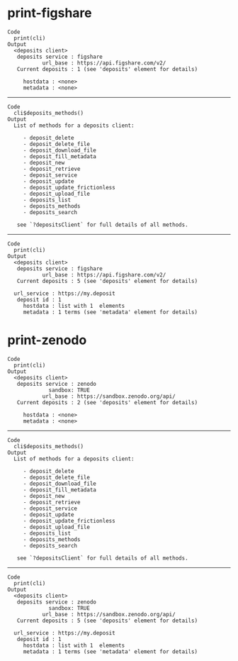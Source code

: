# print-figshare

    Code
      print(cli)
    Output
      <deposits client>
       deposits service : figshare
               url_base : https://api.figshare.com/v2/
       Current deposits : 1 (see 'deposits' element for details)
      
         hostdata : <none>
         metadata : <none>

---

    Code
      cli$deposits_methods()
    Output
      List of methods for a deposits client:
      
         - deposit_delete
         - deposit_delete_file
         - deposit_download_file
         - deposit_fill_metadata
         - deposit_new
         - deposit_retrieve
         - deposit_service
         - deposit_update
         - deposit_update_frictionless
         - deposit_upload_file
         - deposits_list
         - deposits_methods
         - deposits_search
       
       see `?depositsClient` for full details of all methods.

---

    Code
      print(cli)
    Output
      <deposits client>
       deposits service : figshare
               url_base : https://api.figshare.com/v2/
       Current deposits : 5 (see 'deposits' element for details)
      
      url_service : https://my.deposit
       deposit id : 1
         hostdata : list with 1  elements
         metadata : 1 terms (see 'metadata' element for details)

# print-zenodo

    Code
      print(cli)
    Output
      <deposits client>
       deposits service : zenodo
                 sandbox: TRUE
               url_base : https://sandbox.zenodo.org/api/
       Current deposits : 2 (see 'deposits' element for details)
      
         hostdata : <none>
         metadata : <none>

---

    Code
      cli$deposits_methods()
    Output
      List of methods for a deposits client:
      
         - deposit_delete
         - deposit_delete_file
         - deposit_download_file
         - deposit_fill_metadata
         - deposit_new
         - deposit_retrieve
         - deposit_service
         - deposit_update
         - deposit_update_frictionless
         - deposit_upload_file
         - deposits_list
         - deposits_methods
         - deposits_search
       
       see `?depositsClient` for full details of all methods.

---

    Code
      print(cli)
    Output
      <deposits client>
       deposits service : zenodo
                 sandbox: TRUE
               url_base : https://sandbox.zenodo.org/api/
       Current deposits : 5 (see 'deposits' element for details)
      
      url_service : https://my.deposit
       deposit id : 1
         hostdata : list with 1  elements
         metadata : 1 terms (see 'metadata' element for details)


